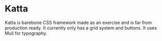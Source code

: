 Katta
=====

Katta is barebone CSS framework made as an exercise and is far from production ready. It currently only has a grid system and buttons. It uses Muli for typography.
